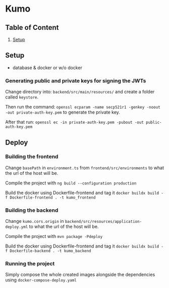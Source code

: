 # Kumo
## Table of Content
1. [Setup](#setup)

## Setup
- database & docker or w/o docker

### Generating public and private keys for signing the JWTs
Change directory into: `backend/src/main/resources/` and create a folder called `keystore`.  

Then run the command: `openssl ecparam -name secp521r1 -genkey -noout -out private-auth-key.pem` to generate the private key.

After that run: `openssl ec -in private-auth-key.pem -pubout -out public-auth-key.pem`


## Deploy
### Building the frontend
Change `basePath` in `environment.ts` from `frontend/src/environments` to what the url of the host will be.

Compile the project with `ng build --configuration production`

Build the docker using Dockerfile-frontend and tag it
`docker buildx build -f Dockerfile-frontend . -t kumo_frontend`


### Building the backend
Change `kumo.cors.origin` in `backend/src/resources/application-deploy.yml` to what the url of the host will be.

Compile the project with `mvn package -Pdeploy`

Build the docker using Dockerfile-frontend and tag it
`docker buildx build -f Dockerfile-backend . -t kumo_backend`

### Running the project
Simply compose the whole created images alongside the dependencies using `docker-compose-deploy.yaml`